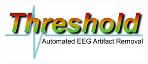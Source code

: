 <h1 align="center">
    <img src="https://github.com/jasminex21/threshold/blob/main/logos/readme_logo.png" 
    style="width:450px;height:auto;"/>
</h1>

